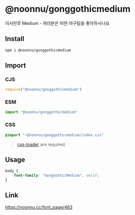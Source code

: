 # @noonnu/gonggothicmedium
이사만루 Medium - 여러분은 어떤 야구팀을 좋아하시나요

## Install
```sh
npm i @noonnu/gonggothicmedium
```
## Import
### CJS
```js
require("@noonnu/gonggothicmedium")
```
### ESM
```js
import "@noonnu/gonggothicmedium"
```
### CSS 
```css
@import "~@noonnu/gonggothicmedium/index.css"
```
> [css-loader](https://github.com/webpack-contrib/css-loader) are required.

## Usage
```css
body {
    font-family: "GongGothicMedium", serif;
}
```

## Link
https://noonnu.cc/font_page/463